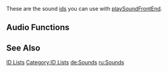 These are the sound [ids](/docs/id.md "wikilink") you can use with [playSoundFrontEnd](/docs/playsoundfrontend.md "wikilink").

Audio Functions
---------------

See Also
--------

[ID Lists](/docs/id.md "wikilink") [Category:ID Lists](/docs/category:id_lists.md "wikilink") [de:Sounds](/docs/de:sounds.md "wikilink") [ru:Sounds](/docs/ru:sounds.md "wikilink")

